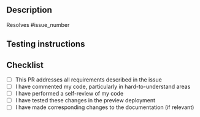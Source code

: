 ## Description

<!-- 1. Link the related issue here. -->
<!-- Replace "Resolves" with "Related to" if this PR should not close the issue (e.g. if the issue requires several PRs to complete) -->
Resolves #issue_number

<!-- 2. Give a high-level description of what this PR does. -->
<!-- What was the behaviour before? What should it be now? -->

<!-- 3. If this PR results in something changing visually on the site, include before/after screenshots. -->

<!-- 4. If you have specific code review directions, include them here. -->
<!-- E.g. "Look at these files first" or "Review one commit at a time" -->

## Testing instructions

<!-- Describe how the reviewer should test this change. -->
<!-- E.g. Which page should they look at? What should they click? What should happen after clicking? -->

## Checklist

<!-- Ensure you do these tasks before requesting a review! -->

- [ ] This PR addresses all requirements described in the issue
- [ ] I have commented my code, particularly in hard-to-understand areas
- [ ] I have performed a self-review of my code
- [ ] I have tested these changes in the preview deployment
- [ ] I have made corresponding changes to the documentation (if relevant)
